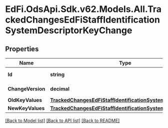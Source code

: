 # EdFi.OdsApi.Sdk.v62.Models.All.TrackedChangesEdFiStaffIdentificationSystemDescriptorKeyChange

## Properties

Name | Type | Description | Notes
------------ | ------------- | ------------- | -------------
**Id** | **string** | Resource identifier | [optional] 
**ChangeVersion** | **decimal** | Change version | [optional] 
**OldKeyValues** | [**TrackedChangesEdFiStaffIdentificationSystemDescriptorKey**](TrackedChangesEdFiStaffIdentificationSystemDescriptorKey.md) |  | [optional] 
**NewKeyValues** | [**TrackedChangesEdFiStaffIdentificationSystemDescriptorKey**](TrackedChangesEdFiStaffIdentificationSystemDescriptorKey.md) |  | [optional] 

[[Back to Model list]](../README.md#documentation-for-models) [[Back to API list]](../README.md#documentation-for-api-endpoints) [[Back to README]](../README.md)

